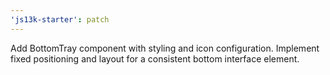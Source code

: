 ```yaml
---
'js13k-starter': patch
---
```


Add BottomTray component with styling and icon configuration. Implement fixed positioning and layout for a consistent bottom interface element.
